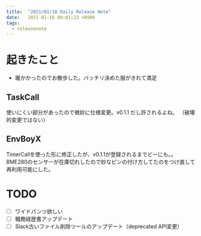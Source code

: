 ```yaml
---
title:  "2021/01/16 Daily Release Note"
date:   2021-01-16 09:01:23 +0900
tags:
  - releasenote
---
```

# 起きたこと

* 暖かかったのでお散歩した。バッチリ決めた服がきれて満足

## TaskCall

使いにくい部分があったので微妙に仕様変更。v0.1.1 だし許されるよね。
（破壊的変更ではない）

## EnvBoyX

TimerCallを使った形に修正したが、v0.1.1が登録されるまでどーにも。。
BME280のセンサーが在庫切れしたので妙なピンの付け方してたのをつけ直して再利用可能にした。

# TODO 

- [ ] ワイドパンツ欲しい
- [ ] 職務経歴書アップデート
- [ ] Slack古いファイル削除ツールのアップデート（deprecated API変更）